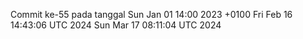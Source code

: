 Commit ke-55 pada tanggal Sun Jan 01 14:00 2023 +0100
Fri Feb 16 14:43:06 UTC 2024
Sun Mar 17 08:11:04 UTC 2024
